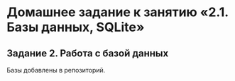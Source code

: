 # Домашнее задание к занятию «2.1. Базы данных, SQLite»  

## Задание 2. Работа с базой данных  

Базы добавлены в репозиторий. 
